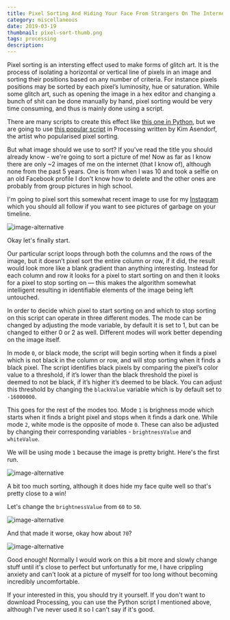 ```yaml
---
title: Pixel Sorting And Hiding Your Face From Strangers On The Internet
category: miscellaneous
date: 2019-03-19
thumbnail: pixel-sort-thumb.png
tags: processing
description:
---
```


Pixel sorting is an intersting effect used to make forms of glitch art. It is
the process of isolating a horizontal or vertical line of pixels in an image
and sorting their positions based on any number of criteria. For instance
pixels positions may be sorted by each pixel’s luminosity, hue or saturation.
While some glitch art, such as opening the image in a hex editor and changing
a bunch of shit can be done manually by hand, pixel sorting would be very time
consuming, and thus is mainly done using a script.

There are many scripts to create this effect like [this one in
Python](https://github.com/satyarth/pixelsort/), but we are going to use
[this popular script](https://github.com/kimasendorf/ASDFPixelSort) in
Processing written by Kim Asendorf, the artist who popularised pixel sorting.

But what image should we use to sort? If you've read the title you should
already know - we're going to sort a picture of me! Now as far as I know there
are only ~2 images of me on the internet (that I know of), although none from the past 5 years.
One is from when I was 10 and took a selfie on an old Facebook profile I don't
know how to delete and the other ones are probably from group pictures in
high school.

I'm going to pixel sort this somewhat recent image to use for my
[Instagram](https://www.instagram.com/beanpup.py/) which you should all follow
if you want to see pictures of garbage on your timeline.

![image-alternative](/website/article/static/img/pixel-no.png)

Okay let's finally start.

Our particular script loops through both the columns and the rows of the
image, but it doesn’t pixel sort the entire column or row, if it did, the
result would look more like a blank gradient than anything interesting.
Instead for each column and row it looks for a pixel to start sorting on and
then it looks for a pixel to stop sorting on — this makes the algorithm
somewhat intelligent resulting in identifiable elements of the image being
left untouched.

In order to decide which pixel to start sorting on and which to stop sorting
on this script can operate in three different modes. The mode can be changed
by adjusting the mode variable, by default it is set to 1, but can be changed
to either 0 or 2 as well. Different modes will work better depending on the image itself.

In mode `0`, or black mode, the script will begin sorting when it finds a pixel
which is not black in the column or row, and will stop sorting when it finds a black
pixel. The script identifies black pixels by comparing the pixel’s color value
to a threshold, if it’s lower than the black threshold the pixel is deemed to not
be black, if it’s higher it’s deemed to be black. You can adjust this threshold by
changing the `blackValue` variable which is by default set to `-16000000`.

This goes for the rest of the modes too. Mode `1` is brighness mode which
starts when it finds a bright pixel and stops when it finds a dark one. While
mode `2`, white mode is the opposite of mode `0`. These can also be
adjusted by changing their corresponding variables - `brightnessValue` and
`whiteValue`.

We will be using mode `1` because the image is pretty bright. Here's the first
run.

![image-alternative](/website/article/static/img/pixel-1.png)

A bit too much sorting, although it does hide my face quite well so that's
pretty close to a win!

Let's change the `brightnessValue` from `60` to `50`.

![image-alternative](/website/article/static/img/pixel-2.png)

And that made it worse, okay how about `70`?

![image-alternative](/website/article/static/img/pixel-3.png)

Good enough! Normally I would work on this a bit more and slowly change
stuff until it's close to perfect but unfortunatly for me, I have crippling
anxiety and can't look at a picture of myself for too long without becoming
incredibly uncomfortable.

If your interested in this, you should try it yourself. If you don't want to
download Processing, you can use the Python script I mentioned above, although
I've never used it so I can't say if it's good.
